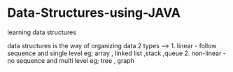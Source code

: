 # Data-Structures-using-JAVA
learning data structures

data structures is the way of organizing data
2 types --> 1. linear - follow sequence and single level eg; array , linked list ,stack ,queue
            2. non-linear - no sequence and multi level eg; tree , graph

